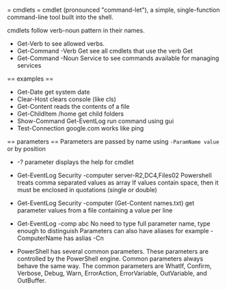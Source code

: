= cmdlets =
cmdlet (pronounced "command-let"), a simple, single-function command-line tool built into the shell.

cmdlets follow verb-noun pattern in their names.
* Get-Verb
to see allowed verbs.
* Get-Command -Verb Get
see all cmdlets that use the verb Get
* Get-Command -Noun Service
to see commands available for managing services


== examples ==
* Get-Date
get system date
* Clear-Host
clears console (like cls)
* Get-Content
reads the contents of a file
* Get-ChildItem /home
get child folders
* Show-Command Get-EventLog
run command using gui
* Test-Connection google.com
works like ping


== parameters ==
Parameters are passed by name using `-ParamName value` or by position

* -? parameter displays the help for cmdlet

* Get-EventLog Security -computer server-R2,DC4,Files02
Powershell treats comma separated values as array
If values contain space, then it must be enclosed in quotations (single or double)

* Get-EventLog Security -computer (Get-Content names.txt)
get parameter values from a file containing a value per line

* Get-EventLog -comp abc
No need to type full parameter name, type enough to distinguish
Parameters can also have aliases for example -ComputerName has aslias -Cn

* PowerShell has several common parameters. These parameters are controlled by the PowerShell engine. Common parameters always behave the same way. The common parameters are WhatIf, Confirm, Verbose, Debug, Warn, ErrorAction, ErrorVariable, OutVariable, and OutBuffer.
